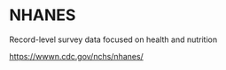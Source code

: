 # NHANES
Record-level survey data focused on health and nutrition
 
 https://wwwn.cdc.gov/nchs/nhanes/

